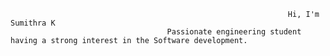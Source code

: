                                                                   Hi, I'm Sumithra K
                                       Passionate engineering student having a strong interest in the Software development.

<!---
Sumithra1747/Sumithra1747 is a ✨ special ✨ repository because its `README.md` (this file) appears on your GitHub profile.
You can click the Preview link to take a look at your changes.
--->
